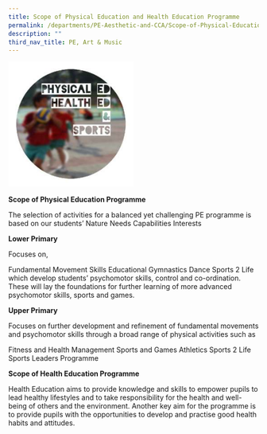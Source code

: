 ```yaml
---
title: Scope of Physical Education and Health Education Programme
permalink: /departments/PE-Aesthetic-and-CCA/Scope-of-Physical-Education-and-Health-Education-Programme/
description: ""
third_nav_title: PE, Art & Music
---
```


<img src="/images/tnxdSHL_LGfkIyRY5cnCf2XKq5nfr4lZ2tQNB0rysV-Ck.jpg" 
     style="width:50%">

**Scope of Physical Education Programme**

 
The selection of activities for a balanced yet challenging PE programme is based on our students’ 
Nature
Needs
Capabilities
Interests


**Lower Primary**

Focuses on,

Fundamental Movement Skills
Educational Gymnastics
Dance 
Sports 2 Life 
which develop students’ psychomotor skills, control and co-ordination. These will lay the foundations for further learning of more advanced psychomotor skills, sports and games.



**Upper Primary**

Focuses on further development and refinement of fundamental movements and psychomotor skills through a broad range of physical activities such as

Fitness and Health Management
Sports and Games
Athletics 
Sports 2 Life 
Sports Leaders Programme
 
**Scope of Health Education Programme**

Health Education aims to provide knowledge and skills to empower pupils to lead healthy lifestyles and to take responsibility for the health and well-being of others and the environment. Another key aim for the programme is to provide pupils with the opportunities to develop and practise good health habits and attitudes.